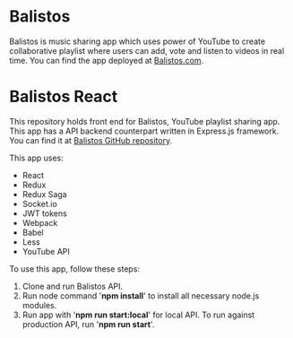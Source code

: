 # Balistos

Balistos is music sharing app which uses power of YouTube to create collaborative playlist where users can add, vote and listen to videos in real time. You can find the app deployed at [Balistos.com](https://www.balistos.com).

# Balistos React
This repository holds front end for Balistos, YouTube playlist sharing app. 
This app has a API backend counterpart written in Express.js framework.
You can find it at [Balistos GitHub repository](https://github.com/neyko5/balistos).

This app uses:

* React
* Redux
* Redux Saga
* Socket.io
* JWT tokens
* Webpack
* Babel
* Less
* YouTube API

To use this app, follow these steps:

1. Clone and run Balistos API.
2. Run node command '**npm install**' to install all necessary node.js modules.
3. Run app with '**npm run start:local**' for local API. To run against production API, run '**npm run start**'.